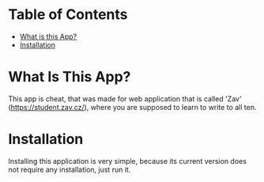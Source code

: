 # Table of Contents
- [What is this App?](#what-is-this-app)
- [Installation](#installation)

# What Is This App?
This app is cheat, that was made for web application that is called 'Zav' (https://student.zav.cz/), where you are supposed to learn to write to all ten.

# Installation
Installing this application is very simple, because its current version does not require any installation, just run it.

